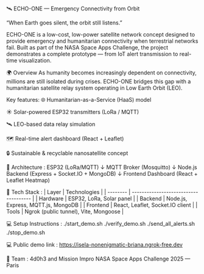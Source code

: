 🛰️ ECHO-ONE — Emergency Connectivity from Orbit

“When Earth goes silent, the orbit still listens.”

ECHO-ONE is a low-cost, low-power satellite network concept designed to provide emergency and humanitarian connectivity when terrestrial networks fail.
Built as part of the NASA Space Apps Challenge, the project demonstrates a complete prototype — from IoT alert transmission to real-time visualization.

🌍 Overview
As humanity becomes increasingly dependent on connectivity, millions are still isolated during crises.
ECHO-ONE bridges this gap with a humanitarian satellite relay system operating in Low Earth Orbit (LEO).

Key features:
🌐 Humanitarian-as-a-Service (HaaS) model

☀️ Solar-powered ESP32 transmitters (LoRa / MQTT)

🛰️ LEO-based data relay simulation

🗺️ Real-time alert dashboard (React + Leaflet)

🔒 Sustainable & recyclable nanosatellite concept

🧠 Architecture : 
ESP32 (LoRa/MQTT)
      ↓
MQTT Broker (Mosquitto)
      ↓
Node.js Backend (Express + Socket.IO + MongoDB)
      ↓
Frontend Dashboard (React + Leaflet Heatmap)

🧰 Tech Stack : 
| Layer    | Technologies                          |
| -------- | ------------------------------------- |
| Hardware | ESP32, LoRa, Solar panel              |
| Backend  | Node.js, Express, MQTT.js, MongoDB    |
| Frontend | React, Leaflet, Socket.IO client      |
| Tools    | Ngrok (public tunnel), Vite, Mongoose |

💻 Setup Instructions :
./start_demo.sh
./verify_demo.sh
./send_all_alerts.sh
./stop_demo.sh

💻 Public demo link :
https://isela-nonenigmatic-briana.ngrok-free.dev

👥 Team :
4d0h3 and Mission Impro
NASA Space Apps Challenge 2025 — Paris 
